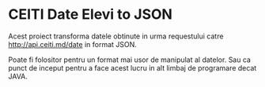 # CEITI Date Elevi to JSON
Acest proiect transforma datele obtinute in urma requestului catre http://api.ceiti.md/date in format JSON.

Poate fi folositor pentru un format mai usor de manipulat al datelor. Sau ca punct de inceput pentru a face acest lucru in alt limbaj de programare decat JAVA.